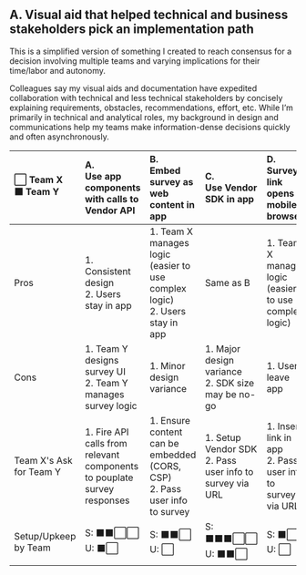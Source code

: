 ## A. Visual aid that helped technical and business stakeholders pick an implementation path

This is a simplified version of something I created to reach consensus for a decision involving multiple teams and varying implications for their time/labor and autonomy.

Colleagues say my visual aids and documentation have expedited collaboration with technical and less technical stakeholders by concisely explaining requirements, obstacles, recommendations, effort, etc. While I’m primarily in technical and analytical roles, my background in design and communications help my teams make information-dense decisions quickly and often asynchronously. 

|⬜ Team X<br> ⬛ Team Y| A.<br>Use app components with calls to Vendor API | B.<br>Embed survey as web content in app | C.<br>Use Vendor SDK in app | D.<br>Survey link opens in mobile browser |
|:--|:--|:--|:--|:--|
|Pros|1. Consistent design<br>2. Users stay in app| 1. Team X manages logic (easier to use complex logic)<br>2. Users stay in app| Same as B| 1. Team X manages logic (easier to use complex logic)|
|Cons|1. Team Y designs survey UI<br>2. Team Y manages survey logic | 1. Minor design variance| 1. Major design variance<br>2. SDK size may be no-go | 1. Users leave app|
|Team X's Ask for Team Y|1. Fire API calls from relevant components to pouplate survey responses| 1. Ensure content can be embedded (CORS, CSP)<br>2. Pass user info to survey| 1. Setup Vendor SDK<br>2. Pass user info to survey via URL| 1. Insert link in app<br>2. Pass user info to survey via URL|
|Setup/Upkeep by Team|S: ⬛⬛⬜⬜<br>U: ⬛⬜|S: ⬛⬛⬜<br>U: ⬜|S: ⬛⬛⬛⬜⬜<br>U: ⬛⬛⬜|S: ⬛⬜<br>U: ⬜|
